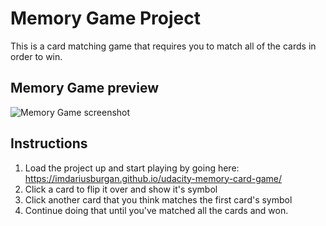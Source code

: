 # Memory Game Project

This is a card matching game that requires you to match all of the cards in order to win.

## Memory Game preview
![Memory Game screenshot](https://github.com/imdariusburgan/udacity-memory-card-game/blob/master/img/game-screenshot.PNG)

## Instructions

1. Load the project up and start playing by going here: https://imdariusburgan.github.io/udacity-memory-card-game/
2. Click a card to flip it over and show it's symbol
3. Click another card that you think matches the first card's symbol
4. Continue doing that until you've matched all the cards and won.